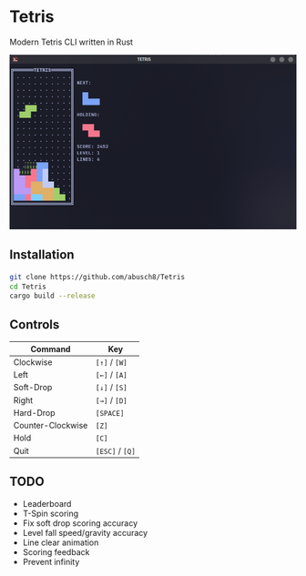 # Tetris

Modern Tetris CLI written in Rust

![Preview](preview.png)

## Installation

```bash
git clone https://github.com/abusch8/Tetris
cd Tetris
cargo build --release
```

## Controls

|Command            |Key            |
|-------------------|---------------|
|Clockwise          |`[↑]` / `[W]`  |
|Left               |`[←]` / `[A]`  |
|Soft-Drop          |`[↓]` / `[S]`  |
|Right              |`[→]` / `[D]`  |
|Hard-Drop          |`[SPACE]`      |
|Counter-Clockwise  |`[Z]`          |
|Hold               |`[C]`          |
|Quit               |`[ESC]` / `[Q]`|

## TODO

- Leaderboard
- T-Spin scoring
- Fix soft drop scoring accuracy
- Level fall speed/gravity accuracy
- Line clear animation
- Scoring feedback
- Prevent infinity
